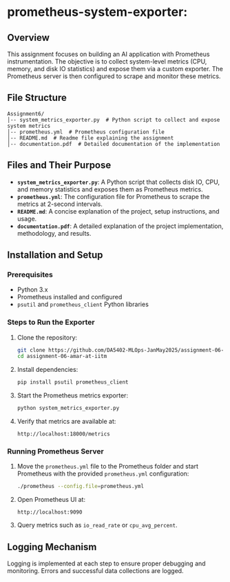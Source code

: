 # prometheus-system-exporter: 

## Overview
This assignment focuses on building an AI application with Prometheus instrumentation. The objective is to collect system-level metrics (CPU, memory, and disk IO statistics) and expose them via a custom exporter. The Prometheus server is then configured to scrape and monitor these metrics.

## File Structure
```
Assignment6/
│-- system_metrics_exporter.py  # Python script to collect and expose system metrics
│-- prometheus.yml  # Prometheus configuration file
│-- README.md  # Readme file explaining the assignment
│-- documentation.pdf  # Detailed documentation of the implementation
```

## Files and Their Purpose
- **`system_metrics_exporter.py`**: A Python script that collects disk IO, CPU, and memory statistics and exposes them as Prometheus metrics.
- **`prometheus.yml`**: The configuration file for Prometheus to scrape the metrics at 2-second intervals.
- **`README.md`**: A concise explanation of the project, setup instructions, and usage.
- **`documentation.pdf`**: A detailed explanation of the project implementation, methodology, and results.

## Installation and Setup
### Prerequisites
- Python 3.x
- Prometheus installed and configured
- `psutil` and `prometheus_client` Python libraries

### Steps to Run the Exporter
1. Clone the repository:
   ```bash
   git clone https://github.com/DA5402-MLOps-JanMay2025/assignment-06-amar-at-iitm
   cd assignment-06-amar-at-iitm
   ```
2. Install dependencies:
   ```bash
   pip install psutil prometheus_client
   ```
3. Start the Prometheus metrics exporter:
   ```bash
   python system_metrics_exporter.py
   ```
4. Verify that metrics are available at:
   ```
   http://localhost:18000/metrics
   ```

### Running Prometheus Server
1. Move the `prometheus.yml` file to the Prometheus folder and start Prometheus with the provided `prometheus.yml` configuration:
   ```bash
   ./prometheus --config.file=prometheus.yml
   ```
2. Open Prometheus UI at:
   ```
   http://localhost:9090
   ```
3. Query metrics such as `io_read_rate` or `cpu_avg_percent`.

## Logging Mechanism
Logging is implemented at each step to ensure proper debugging and monitoring. Errors and successful data collections are logged.

